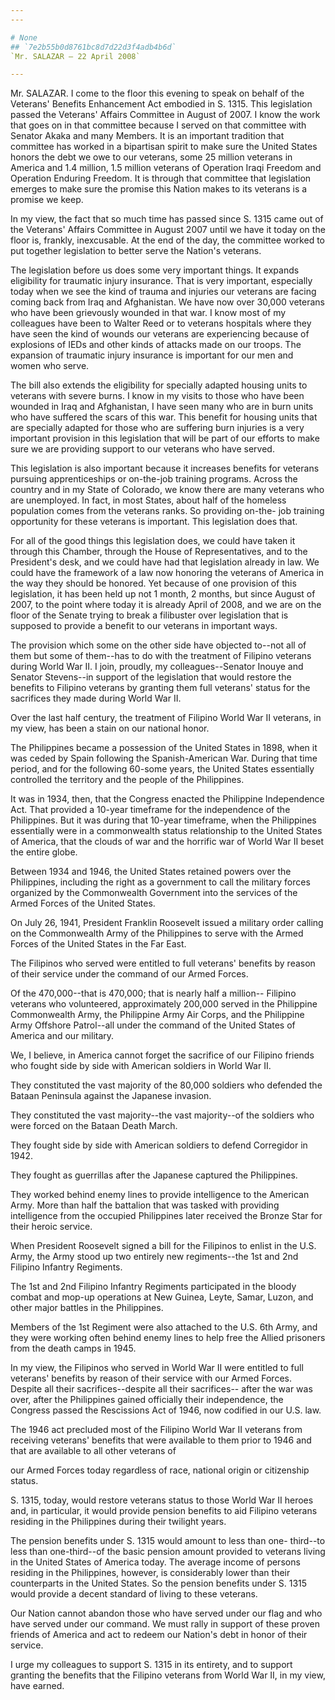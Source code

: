 ```yaml
---
---

# None
## `7e2b55b0d8761bc8d7d22d3f4adb4b6d`
`Mr. SALAZAR — 22 April 2008`

---
```



Mr. SALAZAR. I come to the floor this evening to speak on behalf of 
the Veterans' Benefits Enhancement Act embodied in S. 1315. This 
legislation passed the Veterans' Affairs Committee in August of 2007. I 
know the work that goes on in that committee because I served on that 
committee with Senator Akaka and many Members. It is an important 
tradition that committee has worked in a bipartisan spirit to make sure 
the United States honors the debt we owe to our veterans, some 25 
million veterans in America and 1.4 million, 1.5 million veterans of 
Operation Iraqi Freedom and Operation Enduring Freedom. It is through 
that committee that legislation emerges to make sure the promise this 
Nation makes to its veterans is a promise we keep.

In my view, the fact that so much time has passed since S. 1315 came 
out of the Veterans' Affairs Committee in August 2007 until we have it 
today on the floor is, frankly, inexcusable. At the end of the day, the 
committee worked to put together legislation to better serve the 
Nation's veterans.

The legislation before us does some very important things. It expands 
eligibility for traumatic injury insurance. That is very important, 
especially today when we see the kind of trauma and injuries our 
veterans are facing coming back from Iraq and Afghanistan. We have now 
over 30,000 veterans who have been grievously wounded in that war. I 
know most of my colleagues have been to Walter Reed or to veterans 
hospitals where they have seen the kind of wounds our veterans are 
experiencing because of explosions of IEDs and other kinds of attacks 
made on our troops. The expansion of traumatic injury insurance is 
important for our men and women who serve.

The bill also extends the eligibility for specially adapted housing 
units to veterans with severe burns. I know in my visits to those who 
have been wounded in Iraq and Afghanistan, I have seen many who are in 
burn units who have suffered the scars of this war. This benefit for 
housing units that are specially adapted for those who are suffering 
burn injuries is a very important provision in this legislation that 
will be part of our efforts to make sure we are providing support to 
our veterans who have served.

This legislation is also important because it increases benefits for 
veterans pursuing apprenticeships or on-the-job training programs. 
Across the country and in my State of Colorado, we know there are many 
veterans who are unemployed. In fact, in most States, about half of the 
homeless population comes from the veterans ranks. So providing on-the-
job training opportunity for these veterans is important. This 
legislation does that.

For all of the good things this legislation does, we could have taken 
it through this Chamber, through the House of Representatives, and to 
the President's desk, and we could have had that legislation already in 
law. We could have the framework of a law now honoring the veterans of 
America in the way they should be honored. Yet because of one provision 
of this legislation, it has been held up not 1 month, 2 months, but 
since August of 2007, to the point where today it is already April of 
2008, and we are on the floor of the Senate trying to break a 
filibuster over legislation that is supposed to provide a benefit to 
our veterans in important ways.

The provision which some on the other side have objected to--not all 
of them but some of them--has to do with the treatment of Filipino 
veterans during World War II. I join, proudly, my colleagues--Senator 
Inouye and Senator Stevens--in support of the legislation that would 
restore the benefits to Filipino veterans by granting them full 
veterans' status for the sacrifices they made during World War II.

Over the last half century, the treatment of Filipino World War II 
veterans, in my view, has been a stain on our national honor.

The Philippines became a possession of the United States in 1898, 
when it was ceded by Spain following the Spanish-American War. During 
that time period, and for the following 60-some years, the United 
States essentially controlled the territory and the people of the 
Philippines.

It was in 1934, then, that the Congress enacted the Philippine 
Independence Act. That provided a 10-year timeframe for the 
independence of the Philippines. But it was during that 10-year 
timeframe, when the Philippines essentially were in a commonwealth 
status relationship to the United States of America, that the clouds of 
war and the horrific war of World War II beset the entire globe.

Between 1934 and 1946, the United States retained powers over the 
Philippines, including the right as a government to call the military 
forces organized by the Commonwealth Government into the services of 
the Armed Forces of the United States.

On July 26, 1941, President Franklin Roosevelt issued a military 
order calling on the Commonwealth Army of the Philippines to serve with 
the Armed Forces of the United States in the Far East.

The Filipinos who served were entitled to full veterans' benefits by 
reason of their service under the command of our Armed Forces.

Of the 470,000--that is 470,000; that is nearly half a million--
Filipino veterans who volunteered, approximately 200,000 served in the 
Philippine Commonwealth Army, the Philippine Army Air Corps, and the 
Philippine Army Offshore Patrol--all under the command of the United 
States of America and our military.

We, I believe, in America cannot forget the sacrifice of our Filipino 
friends who fought side by side with American soldiers in World War II.

They constituted the vast majority of the 80,000 soldiers who 
defended the Bataan Peninsula against the Japanese invasion.

They constituted the vast majority--the vast majority--of the 
soldiers who were forced on the Bataan Death March.

They fought side by side with American soldiers to defend Corregidor 
in 1942.

They fought as guerrillas after the Japanese captured the 
Philippines.

They worked behind enemy lines to provide intelligence to the 
American Army. More than half the battalion that was tasked with 
providing intelligence from the occupied Philippines later received the 
Bronze Star for their heroic service.

When President Roosevelt signed a bill for the Filipinos to enlist in 
the U.S. Army, the Army stood up two entirely new regiments--the 1st 
and 2nd Filipino Infantry Regiments.

The 1st and 2nd Filipino Infantry Regiments participated in the 
bloody combat and mop-up operations at New Guinea, Leyte, Samar, Luzon, 
and other major battles in the Philippines.

Members of the 1st Regiment were also attached to the U.S. 6th Army, 
and they were working often behind enemy lines to help free the Allied 
prisoners from the death camps in 1945.

In my view, the Filipinos who served in World War II were entitled to 
full veterans' benefits by reason of their service with our Armed 
Forces. Despite all their sacrifices--despite all their sacrifices--
after the war was over, after the Philippines gained officially their 
independence, the Congress passed the Rescissions Act of 1946, now 
codified in our U.S. law.

The 1946 act precluded most of the Filipino World War II veterans 
from receiving veterans' benefits that were available to them prior to 
1946 and that are available to all other veterans of


our Armed Forces today regardless of race, national origin or 
citizenship status.

S. 1315, today, would restore veterans status to those World War II 
heroes and, in particular, it would provide pension benefits to aid 
Filipino veterans residing in the Philippines during their twilight 
years.

The pension benefits under S. 1315 would amount to less than one-
third--to less than one-third--of the basic pension amount provided to 
veterans living in the United States of America today. The average 
income of persons residing in the Philippines, however, is considerably 
lower than their counterparts in the United States. So the pension 
benefits under S. 1315 would provide a decent standard of living to 
these veterans.

Our Nation cannot abandon those who have served under our flag and 
who have served under our command. We must rally in support of these 
proven friends of America and act to redeem our Nation's debt in honor 
of their service.

I urge my colleagues to support S. 1315 in its entirety, and to 
support granting the benefits that the Filipino veterans from World War 
II, in my view, have earned.